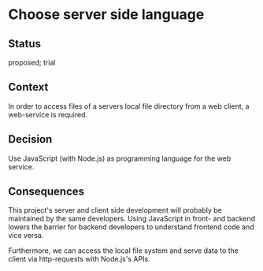 # Choose server side language

## Status

proposed; trial

## Context

In order to access files of a servers local file directory from a web client, a web-service is required.

## Decision

Use JavaScript (with Node.js) as programming language for the web service.

## Consequences

This project's server and client side development will probably be maintained by the same developers. Using JavaScript in front- and backend lowers the barrier for backend developers to understand frontend code and vice versa.

Furthermore, we can access the local file system and serve data to the client via http-requests with Node.js's APIs.
